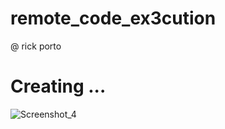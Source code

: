 # remote_code_ex3cution
@ rick porto

# Creating ...

![Screenshot_4](https://user-images.githubusercontent.com/118774522/219784297-f96b0b92-2fca-4818-a824-8f01b0530e95.png)
